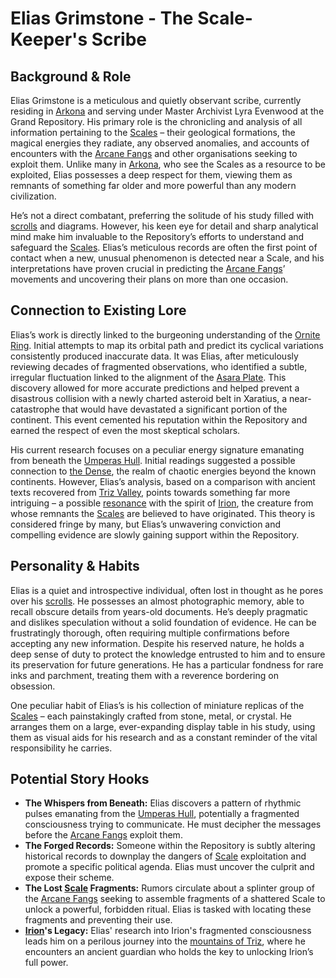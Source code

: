 # Elias Grimstone - The Scale-Keeper's Scribe

## Background & Role

Elias Grimstone is a meticulous and quietly observant scribe, currently residing in [Arkona](/geography/settlement/city/arkona.md) and serving under Master Archivist Lyra Evenwood at the Grand Repository. His primary role is the chronicling and analysis of all information pertaining to the [Scales](/geography/landmark/scale.md) – their geological formations, the magical energies they radiate, any observed anomalies, and accounts of encounters with the [Arcane Fangs](/structure/society/factions/arcane-fangs.md) and other organisations seeking to exploit them. Unlike many in [Arkona](/raw/20250501/city/arkona.md), who see the Scales as a resource to be exploited, Elias possesses a deep respect for them, viewing them as remnants of something far older and more powerful than any modern civilization.

He’s not a direct combatant, preferring the solitude of his study filled with [scrolls](/raw/20250501/scroll/scrolls.md) and diagrams.  However, his keen eye for detail and sharp analytical mind make him invaluable to the Repository’s efforts to understand and safeguard the [Scales](/geography/landmark/scale.md). Elias’s meticulous records are often the first point of contact when a new, unusual phenomenon is detected near a Scale, and his interpretations have proven crucial in predicting the [Arcane Fangs](/structure/society/factions/arcane-fangs.md)’ movements and uncovering their plans on more than one occasion.

## Connection to Existing Lore

Elias’s work is directly linked to the burgeoning understanding of the [Ornite Ring](/geography/scale/ornite-ring.md). Initial attempts to map its orbital path and predict its cyclical variations consistently produced inaccurate data. It was Elias, after meticulously reviewing decades of fragmented observations, who identified a subtle, irregular fluctuation linked to the alignment of the [Asara Plate](/geography/scale/asara-plate.md). This discovery allowed for more accurate predictions and helped prevent a disastrous collision with a newly charted asteroid belt in Xaratius, a near-catastrophe that would have devastated a significant portion of the continent. This event cemented his reputation within the Repository and earned the respect of even the most skeptical scholars.

His current research focuses on a peculiar energy signature emanating from beneath the [Umperas Hull](/geography/scale/umperas-hull.md). Initial readings suggested a possible connection to [the Dense](/geography/realm/the-dense.md), the realm of chaotic energies beyond the known continents. However, Elias’s analysis, based on a comparison with ancient texts recovered from [Triz Valley](/geography/settlement/city/triz-valley.md), points towards something far more intriguing – a possible [resonance](/raw/20250501/resonance/resonance.md) with the spirit of [Irion](/being/deity/irion.md), the creature from whose remnants the [Scales](/geography/landmark/scale.md) are believed to have originated. This theory is considered fringe by many, but Elias’s unwavering conviction and compelling evidence are slowly gaining support within the Repository.

## Personality & Habits

Elias is a quiet and introspective individual, often lost in thought as he pores over his [scrolls](/raw/20250501/scroll/scrolls.md). He possesses an almost photographic memory, able to recall obscure details from years-old documents.  He’s deeply pragmatic and dislikes speculation without a solid foundation of evidence. He can be frustratingly thorough, often requiring multiple confirmations before accepting any new information. Despite his reserved nature, he holds a deep sense of duty to protect the knowledge entrusted to him and to ensure its preservation for future generations.  He has a particular fondness for rare inks and parchment, treating them with a reverence bordering on obsession.

One peculiar habit of Elias’s is his collection of miniature replicas of the [Scales](/geography/landmark/scale.md) – each painstakingly crafted from stone, metal, or crystal. He arranges them on a large, ever-expanding display table in his study, using them as visual aids for his research and as a constant reminder of the vital responsibility he carries.

## Potential Story Hooks

*   **The Whispers from Beneath:** Elias discovers a pattern of rhythmic pulses emanating from the [Umperas Hull](/geography/scale/umperas-hull.md), potentially a fragmented consciousness trying to communicate.  He must decipher the messages before the [Arcane Fangs](/structure/society/factions/arcane-fangs.md) exploit them.
*   **The Forged Records:** Someone within the Repository is subtly altering historical records to downplay the dangers of [Scale](/geography/landmark/scale.md) exploitation and promote a specific political agenda. Elias must uncover the culprit and expose their scheme.
*   **The Lost [Scale](/geography/landmark/scale.md) Fragments:** Rumors circulate about a splinter group of the [Arcane Fangs](/structure/society/factions/arcane-fangs.md) seeking to assemble fragments of a shattered Scale to unlock a powerful, forbidden ritual. Elias is tasked with locating these fragments and preventing their use.
*   **[Irion](/being/deity/irion.md)'s Legacy:** Elias' research into Irion's fragmented consciousness leads him on a perilous journey into the [mountains of Triz](/geography/region/mountains-of-triz.md), where he encounters an ancient guardian who holds the key to unlocking Irion’s full power.
